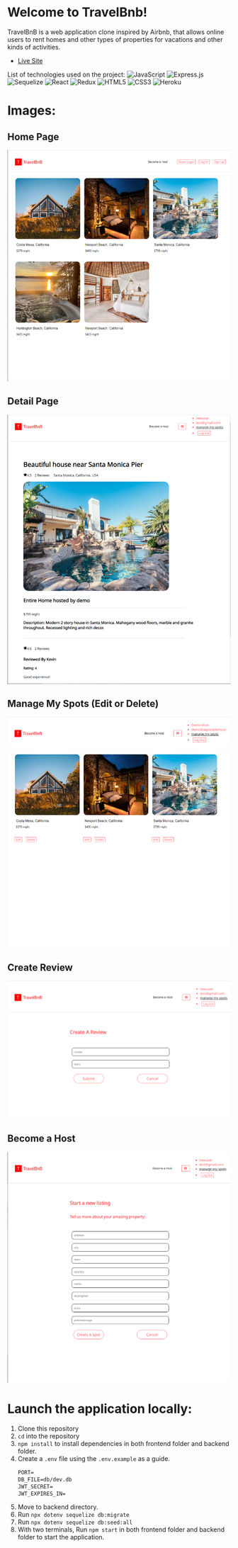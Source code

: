 # Welcome to TravelBnb!

TravelBnB is a web application clone inspired by Airbnb, that allows online users to rent homes and other types of properties for vacations and other kinds of activities.
* [Live Site](https://travelbnb-kai.herokuapp.com/)


List of technologies used on the project:
![JavaScript](https://img.shields.io/badge/javascript-%23323330.svg?style=for-the-badge&logo=javascript&logoColor=%23F7DF1E)
![Express.js](https://img.shields.io/badge/express.js-%23404d59.svg?style=for-the-badge&logo=express&logoColor=%2361DAFB)
![Sequelize](https://img.shields.io/badge/Sequelize-52B0E7?style=for-the-badge&logo=Sequelize&logoColor=white)
![React](https://img.shields.io/badge/react-%2320232a.svg?style=for-the-badge&logo=react&logoColor=%2361DAFB)
![Redux](https://img.shields.io/badge/redux-%23593d88.svg?style=for-the-badge&logo=redux&logoColor=white)
![HTML5](https://img.shields.io/badge/html5-%23E34F26.svg?style=for-the-badge&logo=html5&logoColor=white)
![CSS3](https://img.shields.io/badge/css3-%231572B6.svg?style=for-the-badge&logo=css3&logoColor=white)
![Heroku](https://img.shields.io/badge/heroku-%23430098.svg?style=for-the-badge&logo=heroku&logoColor=white)



# Images:
## Home Page
<img src="./frontend/public/readmeimages/1_home_page.png"/>

## Detail Page
<img src="./frontend/public/readmeimages/2_spot_page.png"/>

## Manage My Spots (Edit or Delete)
<img src="./frontend/public/readmeimages/6_manage_my spot.png"/>

## Create Review
<img src='./frontend/public/readmeimages/5_create_review.png'/>

## Become a Host
<img src="./frontend/public/readmeimages/7_become_a_host.png"/>




# Launch the application locally:
1. Clone this repository
2. `cd` into the repository
3. `npm install` to install dependencies in both frontend folder and backend folder.
4. Create a `.env` file using the `.env.example` as a guide.
    ```
    PORT=
    DB_FILE=db/dev.db
    JWT_SECRET=
    JWT_EXPIRES_IN=
    ```
5. Move to backend directory.
6. Run `npx dotenv sequelize db:migrate`
7. Run `npx dotenv sequelize db:seed:all`
8. With two terminals, Run `npm start` in both frontend folder and backend folder to start the application.
